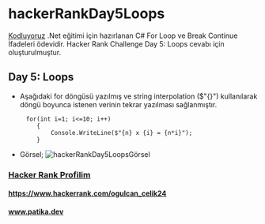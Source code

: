 # hackerRankDay5Loops
[Kodluyoruz](https://app.patika.dev/) .Net eğitimi için hazırlanan C# For Loop ve Break Continue İfadeleri ödevidir. Hacker Rank Challenge Day 5: Loops cevabı için oluşturulmuştur.
## Day 5: Loops
- Aşağıdaki for döngüsü yazılmış ve string interpolation ($"{}") kullanılarak döngü boyunca istenen verinin tekrar yazılması sağlanmıştır.
```
     for(int i=1; i<=10; i++)
        {
            Console.WriteLine($"{n} x {i} = {n*i}");
        }
```
- Görsel;
    ![hackerRankDay5LoopsGörsel](hackerRankDay5LoopsG%C3%B6rsel.png)
### [Hacker Rank Profilim](https://www.hackerrank.com/ogulcan_celik24) 
#### https://www.hackerrank.com/ogulcan_celik24
#### www.patika.dev